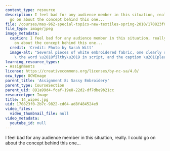 ```yaml
---
content_type: resource
description: I feel bad for any audience member in this situation, really. I could
  go on about the concept behind this one...
file: /courses/mas-962-special-topics-new-textiles-spring-2010/170823f02b7c9822cd04ad8f484524e9_14_wipes.jpg
file_type: image/jpeg
image_metadata:
  caption: I feel bad for any audience member in this situation, really. I could go
    on about the concept behind this one...
  credit: 'Credit: Photo by Sarah Witt'
  image-alt: "Several pieces of white embroidered fabric, one clearly showing with\
    \ the word \u2018filthy\u2019 in script, and the caption \u201Cplease, take one.\u201D"
learning_resource_types:
- Assignments
license: https://creativecommons.org/licenses/by-nc-sa/4.0/
ocw_type: OCWImage
parent_title: 'Assignment 8: Sassy Embroidery'
parent_type: CourseSection
parent_uid: 891a99d4-fcaf-19e8-22d2-df7dbe9b21cc
resourcetype: Image
title: 14_wipes.jpg
uid: 170823f0-2b7c-9822-cd04-ad8f484524e9
video_files:
  video_thumbnail_file: null
video_metadata:
  youtube_id: null
---
```

I feel bad for any audience member in this situation, really. I could go on about the concept behind this one...